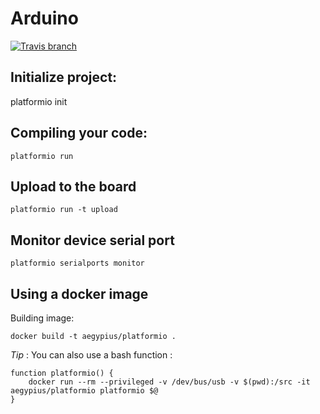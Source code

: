 # Arduino

[![Travis branch](https://img.shields.io/travis/aegypius/arduino/master.svg?style=flat-square)]()

## Initialize project:

platformio init

## Compiling your code:

	platformio run

## Upload to the board

	platformio run -t upload

## Monitor device serial port

	platformio serialports monitor

## Using a docker image

Building image:

	docker build -t aegypius/platformio .

*Tip* : You can also use a bash function :

	function platformio() {
		docker run --rm --privileged -v /dev/bus/usb -v $(pwd):/src -it aegypius/platformio platformio $@
	}
